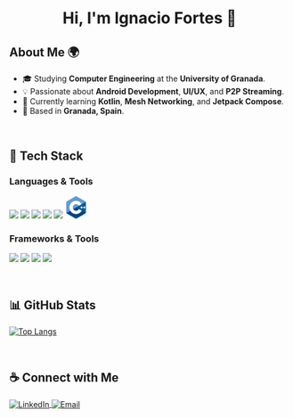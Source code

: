 <h1 align="center"><b>Hi, I'm Ignacio Fortes 👋</b></h1>

## About Me 🌍  

- 🎓 Studying **Computer Engineering** at the **University of Granada**.  
- 💡 Passionate about **Android Development**, **UI/UX**, and **P2P Streaming**.  
- 🌱 Currently learning **Kotlin**, **Mesh Networking**, and **Jetpack Compose**.  
- 🏡 Based in **Granada, Spain**.  

<br>

## 🔧 Tech Stack  

### **Languages & Tools**  
<p align="left">
  <img src="https://img.icons8.com/color/48/000000/kotlin.png"/> 
  <img src="https://img.icons8.com/color/48/000000/java-coffee-cup-logo.png"/> 
  <img src="https://img.icons8.com/color/48/000000/android-os.png"/> 
  <img src="https://img.icons8.com/color/48/000000/javascript--v1.png"/>
  <img src="https://img.icons8.com/color/48/000000/mysql-logo.png"/>
  <img src="https://raw.githubusercontent.com/devicons/devicon/master/icons/cplusplus/cplusplus-original.svg" alt="cplusplus" width="40" height="40"/>
</p>

### **Frameworks & Tools**  
<p align="left">
  <img src="https://img.icons8.com/color/48/000000/android-studio--v2.png"/>
  <img src="https://img.icons8.com/color/48/000000/figma.png"/>
  <img src="https://img.icons8.com/color/48/000000/firebase.png"/>
  <img src="https://img.icons8.com/color/48/000000/github.png"/>
</p>

<br>

## 📊 GitHub Stats  

[![Top Langs](https://github-readme-stats.vercel.app/api/top-langs/?username=Ignacio003&theme=algolia)](https://github.com/Ignacio003/github-readme-stats)  

<br>

## ☕ Connect with Me  

<p align="left">
  <a href="https://www.linkedin.com/in/tu-perfil-linkedin" target="_blank">
    <img align="center" src="https://img.icons8.com/fluency/48/000000/linkedin.png" alt="LinkedIn" height="45" width="45" />
  </a>
  <a href="mailto:tu-email@gmail.com" target="_blank">
    <img align="center" src="https://img.icons8.com/fluency/48/000000/apple-mail.png" alt="Email" height="45" width="45" />
  </a>
</p>
